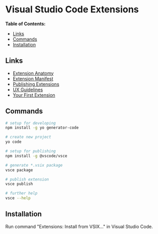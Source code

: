 # Visual Studio Code Extensions

**Table of Contents:**

* [Links](#links)
* [Commands](#commands)
* [Installation](#installation)

## Links

* [Extension Anatomy](https://code.visualstudio.com/api/get-started/extension-anatomy)
* [Extension Manifest](https://code.visualstudio.com/api/references/extension-manifest)
* [Publishing Extensions](https://code.visualstudio.com/api/working-with-extensions/publishing-extension)
* [UX Guidelines](https://code.visualstudio.com/api/ux-guidelines/overview)
* [Your First Extension](https://code.visualstudio.com/api/get-started/your-first-extension)

## Commands

```bash
# setup for developing
npm install -g yo generator-code

# create new project
yo code

# setup for publishing
npm install -g @vscode/vsce

# generate *.vsix package
vsce package

# publish extension
vsce publish

# further help
vsce --help
```

## Installation

Run command "Extensions: Install from VSIX..." in Visual Studio Code.
